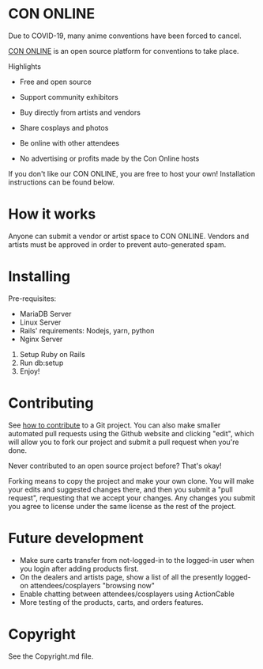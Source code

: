 # CON ONLINE

Due to COVID-19, many anime conventions have been forced to cancel.

[CON ONLINE](https://cononline.app) is an open source platform for conventions to take place.

Highlights

* Free and open source

* Support community exhibitors

* Buy directly from artists and vendors

* Share cosplays and photos

* Be online with other attendees

* No advertising or profits made by the Con Online hosts

If you don't like our CON ONLINE, you are free to host your own! Installation instructions can be found below.

# How it works

Anyone can submit a vendor or artist space to CON ONLINE. Vendors and artists must be approved in order to prevent auto-generated spam.

# Installing

Pre-requisites:

* MariaDB Server
* Linux Server
* Rails' requirements: Nodejs, yarn, python
* Nginx Server

1. Setup Ruby on Rails
2. Run db:setup
3. Enjoy!

# Contributing

See [how to contribute](https://jarv.is/notes/how-to-pull-request-fork-github/) to a Git project. You can also make smaller automated pull requests using the Github website and clicking "edit", which will allow you to fork our project and submit a pull request when you're done.

Never contributed to an open source project before? That's okay!

Forking means to copy the project and make your own clone. You will make your edits and suggested changes there, and then you submit a "pull request", requesting that we accept your changes. Any changes you submit you agree to license under the same license as the rest of the project.

# Future development

* Make sure carts transfer from not-logged-in to the logged-in user when you login after adding products first.
* On the dealers and artists page, show a list of all the presently logged-on attendees/cosplayers "browsing now"
* Enable chatting between attendees/cosplayers using ActionCable
* More testing of the products, carts, and orders features.

# Copyright

See the Copyright.md file.